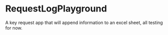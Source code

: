 # RequestLogPlayground
A key request app that will append information to an excel sheet, all testing for now.
